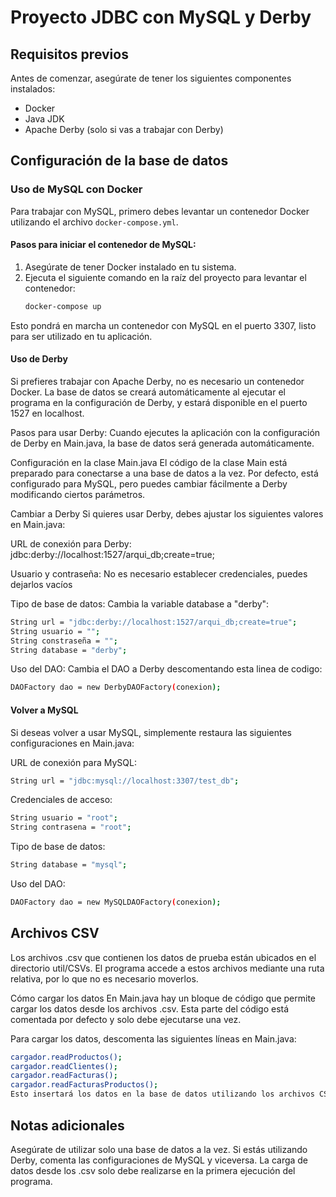 
# Proyecto JDBC con MySQL y Derby

## Requisitos previos

Antes de comenzar, asegúrate de tener los siguientes componentes instalados:

- Docker
- Java JDK
- Apache Derby (solo si vas a trabajar con Derby)

## Configuración de la base de datos

### Uso de MySQL con Docker

Para trabajar con MySQL, primero debes levantar un contenedor Docker utilizando el archivo `docker-compose.yml`.

#### Pasos para iniciar el contenedor de MySQL:

1. Asegúrate de tener Docker instalado en tu sistema.
2. Ejecuta el siguiente comando en la raíz del proyecto para levantar el contenedor:
   ```bash
   docker-compose up
Esto pondrá en marcha un contenedor con MySQL en el puerto 3307, listo para ser utilizado en tu aplicación.

#### Uso de Derby

Si prefieres trabajar con Apache Derby, no es necesario un contenedor Docker. La base de datos se creará automáticamente al ejecutar el programa en la configuración de Derby, y estará disponible en el puerto 1527 en localhost.

Pasos para usar Derby:
Cuando ejecutes la aplicación con la configuración de Derby en Main.java, la base de datos será generada automáticamente.

Configuración en la clase Main.java
El código de la clase Main está preparado para conectarse a una base de datos a la vez. Por defecto, está configurado para MySQL, pero puedes cambiar fácilmente a Derby modificando ciertos parámetros.

Cambiar a Derby
Si quieres usar Derby, debes ajustar los siguientes valores en Main.java:

URL de conexión para Derby: jdbc:derby://localhost:1527/arqui_db;create=true;

Usuario y contraseña: No es necesario establecer credenciales, puedes dejarlos vacíos

Tipo de base de datos: Cambia la variable database a "derby":
   
   ```bash
   String url = "jdbc:derby://localhost:1527/arqui_db;create=true";
   String usuario = "";
   String constraseña = "";
   String database = "derby";
   ```


Uso del DAO: Cambia el DAO a Derby descomentando esta linea de codigo:


   ```bash
   DAOFactory dao = new DerbyDAOFactory(conexion);
   ```


#### Volver a MySQL

Si deseas volver a usar MySQL, simplemente restaura las siguientes configuraciones en Main.java:

URL de conexión para MySQL:

   ```bash
   String url = "jdbc:mysql://localhost:3307/test_db";
   ```

Credenciales de acceso:
   
   ```bash
   String usuario = "root";
   String contrasena = "root";
   ```

Tipo de base de datos:

   ```bash
   String database = "mysql";
   ```

Uso del DAO:

   ```bash
   DAOFactory dao = new MySQLDAOFactory(conexion);
   ```


## Archivos CSV


Los archivos .csv que contienen los datos de prueba están ubicados en el directorio util/CSVs. El programa accede a estos archivos mediante una ruta relativa, por lo que no es necesario moverlos.

Cómo cargar los datos
En Main.java hay un bloque de código que permite cargar los datos desde los archivos .csv. Esta parte del código está comentada por defecto y solo debe ejecutarse una vez.

Para cargar los datos, descomenta las siguientes líneas en Main.java:
   
   ```bash
   cargador.readProductos();
   cargador.readClientes();
   cargador.readFacturas();
   cargador.readFacturasProductos();
   Esto insertará los datos en la base de datos utilizando los archivos CSV.
   ```

## Notas adicionales

Asegúrate de utilizar solo una base de datos a la vez. Si estás utilizando Derby, comenta las configuraciones de MySQL y viceversa.
La carga de datos desde los .csv solo debe realizarse en la primera ejecución del programa.

